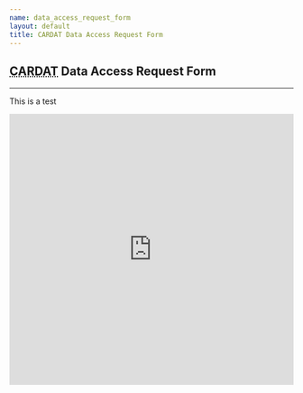 ```yaml
---
name: data_access_request_form
layout: default
title: CARDAT Data Access Request Form
---
```



<h2><abbr title="Centre for Air pollution, energy and health Research Data Analysis Technology">CARDAT</abbr> Data Access Request Form</h2>
<hr class="car-red" />

This is a test

<p><iframe width="640px" height="480px" src="https://forms.office.com/Pages/ResponsePage.aspx?id=fuOzgnGBXUixCzja5-0UqEXUDBAz6gFGpyfGhdwIFVBURDdEUkZHRlRDUThCUlFOV0M0TlJaOUZVSC4u&embed=true" frameborder="0" marginwidth="0" marginheight="0" style="border: none; max-width:100%; max-height:100vh" allowfullscreen webkitallowfullscreen mozallowfullscreen msallowfullscreen> </iframe></p>

